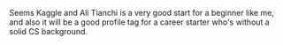 Seems Kaggle and Ali Tianchi is a very good start for a beginner like me, and also it will be a good profile tag for a career starter who's without a solid CS background.